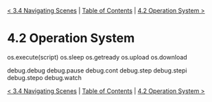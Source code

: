 [< 3.4 Navigating Scenes](3.4_navigating_scenes.md) | [Table of Contents](readme.md) | [4.2 Operation System >](4.2_operation_system.md)

# 4.2 Operation System

<a id='os.execute' class='anchor'> os.execute(script) </a>
<a id='os.sleep' class='anchor'> os.sleep </a>
<a id='os.getready' class='anchor'> os.getready </a>
<a id='os.upload' class='anchor'> os.upload </a>
<a id='os.download' class='anchor'> os.download </a>

<a id='debug.debug' class='anchor'> debug.debug </a>
<a id='debug.pause' class='anchor'> debug.pause </a>
<a id='debug.cont' class='anchor'> debug.cont </a>
<a id='debug.step' class='anchor'> debug.step </a>
<a id='debug.stepi' class='anchor'> debug.stepi </a>
<a id='debug.stepo' class='anchor'> debug.stepo </a>
<a id='debug.watch' class='anchor'> debug.watch </a>

[< 3.4 Navigating Scenes](3.4_navigating_scenes.md) | [Table of Contents](readme.md) | [4.2 Operation System >](4.2_operation_system.md)